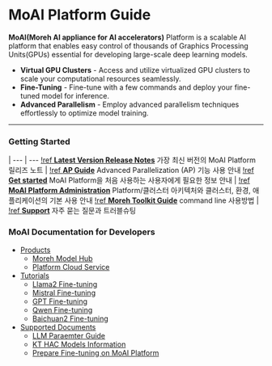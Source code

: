 # MoAI Platform Guide

**MoAI(Moreh AI appliance for AI accelerators)** Platform is a scalable AI platform that enables easy control of thousands of Graphics Processing Units(GPUs) essential for developing large-scale deep learning models.

- **Virtual GPU Clusters** - Access and utilize virtualized GPU clusters to scale your computational resources seamlessly.
- **Fine-Tuning** - Fine-tune with a few commands and deploy your fine-tuned model for inference.
- **Advanced Parallelism** - Employ advanced parallelism techniques effortlessly to optimize model training.

----

### Getting Started

   | 
---    | ---
[!ref **Latest Version Release Notes**](Tutorials/index.md)  가장 최신 버전의 MoAI Platform 릴리즈 노트 | [!ref **AP Guide**](/Supported_Documents/AP/ap_guide.md) Advanced Parallelization (AP) 기능 사용 안내 
[!ref **Get started**](Tutorials/index.md) MoAI Platform을 처음 사용하는 사용자에게 필요한 정보 안내 | [!ref **MoAI Platform Administration**](Tutorials/index.md) Platform/클러스터 아키텍처와 클러스터, 환경, 애플리케이션의 기본 사용 안내
[!ref **Moreh Toolkit Guide**](Tutorials/index.md) command line 사용방법 | [!ref **Support**](/MoAI_guides/Troubleshooting.md) 자주 묻는 질문과 트러블슈팅

### MoAI Documentation for Developers

- [Products](/products/index.md)
    - [Moreh Model Hub](/products/Model%20AI%20Hub.md)
    - [Platform Cloud Service](/products/Platform%20Cloud%20Service.md)
- [Tutorials](Tutorials/index.md)
    - [Llama2 Fine-tuning](/Tutorials/Llama2_Tutorial/index.md)
    - [Mistral Fine-tuning](/Tutorials/Mistral_Tutorial/index.md)
    - [GPT Fine-tuning](/Tutorials/GPT_Tutorial/index.md)
    - [Qwen Fine-tuning](/Tutorials/Qwen_Tutorial/index.md)
    - [Baichuan2 Fine-tuning](/Tutorials/Baichuan2_Tutorial/index.md)
- [Supported Documents](/Supported_Documents/index.md)
    - [LLM Paraemter Guide](/Supported_Documents/LLM_param_guide.md)
    - [KT HAC Models Information](/Supported_Documents/KT_HAC_Models_Info.md)
    - [Prepare Fine-tuning on MoAI Platform](/Supported_Documents/Prepare_Fine_tuning_MoAI.md)




